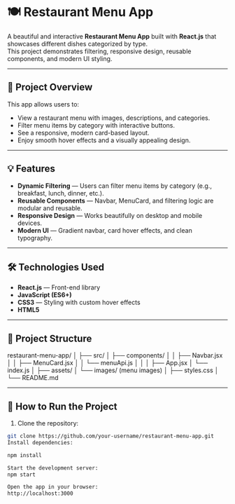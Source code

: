 # 🍽️ Restaurant Menu App

A beautiful and interactive **Restaurant Menu App** built with **React.js** that showcases different dishes categorized by type.  
This project demonstrates filtering, responsive design, reusable components, and modern UI styling.

---

## 📌 Project Overview

This app allows users to:
- View a restaurant menu with images, descriptions, and categories.
- Filter menu items by category with interactive buttons.
- See a responsive, modern card-based layout.
- Enjoy smooth hover effects and a visually appealing design.

---

## 💡 Features

- **Dynamic Filtering** — Users can filter menu items by category (e.g., breakfast, lunch, dinner, etc.).
- **Reusable Components** — Navbar, MenuCard, and filtering logic are modular and reusable.
- **Responsive Design** — Works beautifully on desktop and mobile devices.
- **Modern UI** — Gradient navbar, card hover effects, and clean typography.

---

## 🛠️ Technologies Used

- **React.js** — Front-end library
- **JavaScript (ES6+)**
- **CSS3** — Styling with custom hover effects
- **HTML5**

---

## 📂 Project Structure

restaurant-menu-app/
│
├── src/
│ ├── components/
│ │ ├── Navbar.jsx
│ │ ├── MenuCard.jsx
│ │ └── menuApi.js
│ │
│ ├── App.jsx
│ └── index.js
│
├── assets/
│ └── images/ (menu images)
│
├── styles.css
│
└── README.md


---

## 🚀 How to Run the Project

1. Clone the repository:
```bash
git clone https://github.com/your-username/restaurant-menu-app.git
Install dependencies:

npm install

Start the development server:
npm start

Open the app in your browser:
http://localhost:3000
